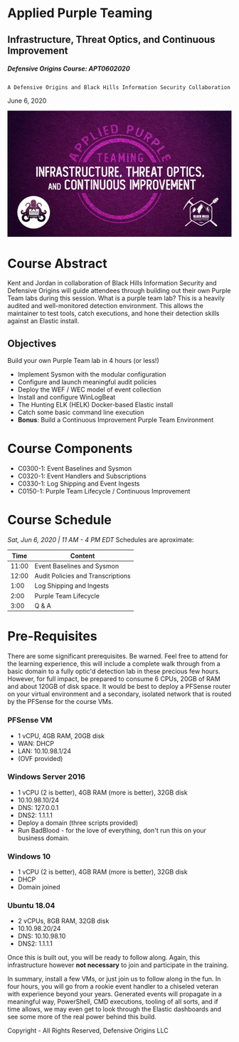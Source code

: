# Applied Purple Teaming 
## Infrastructure, Threat Optics, and Continuous Improvement
##### Defensive Origins Course: APT0602020
`A Defensive Origins and Black Hills Information Security Collaboration`

June 6, 2020

![](https://github.com/DefensiveOrigins/dolib-images/raw/master/doc/images/APT06202001/EZRMAZUXYAAj-JD.jpg)

<div style='page-break-after: always'></div>

[//]: # (TOC Begin)

[//]: # (TOC End)

# Course Abstract
Kent and Jordan in collaboration of Black Hills Information Security and Defensive Origins will guide attendees through building out their own Purple Team labs during this session. What is a purple team lab? This is a heavily audited and well-monitored detection environment. This allows the maintainer to test tools, catch executions, and hone their detection skills against an Elastic install.

## Objectives
Build your own Purple Team lab in 4 hours (or less!)
* Implement Sysmon with the modular configuration
* Configure and launch meaningful audit policies
* Deploy the WEF / WEC model of event collection
* Install and configure WinLogBeat
* The Hunting ELK (HELK) Docker-based Elastic install
* Catch some basic command line execution
* **Bonus**: Build a Continuous Improvement Purple Team Environment


# Course Components
* C0300-1: Event Baselines and Sysmon
* C0320-1: Event Handlers and Subscriptions
* C0330-1: Log Shipping and Event Ingests
* C0150-1: Purple Team Lifecycle / Continuous Improvement


# Course Schedule
*Sat, Jun 6, 2020 | 11 AM - 4 PM EDT*
Schedules are aproximate:

| Time  | Content  |
|-------|----------|
| 11:00 | Event Baselines and Sysmon |
| 12:00 | Audit Policies and Transcriptions |
| 1:00 | Log Shipping and Ingests
| 2:00 | Purple Team Lifecycle | 
| 3:00 | Q & A | 

# Pre-Requisites

There are some significant prerequisites. Be warned. Feel free to attend for the learning experience, this will include a complete walk through from a basic domain to a fully optic'd detection lab in these precious few hours. However, for full impact, be prepared to consume 6 CPUs, 20GB of RAM and about 120GB of disk space. It would be best to deploy a PFSense router on your virtual environment and a secondary, isolated network that is routed by the PFSense for the course VMs.

### PFSense VM
* 1 vCPU, 4GB RAM, 20GB disk
* WAN: DHCP
* LAN: 10.10.98.1/24
* (OVF provided)


### Windows Server 2016
* 1 vCPU (2 is better), 4GB RAM (more is better), 32GB disk
* 10.10.98.10/24
* DNS: 127.0.0.1
* DNS2: 1.1.1.1
* Deploy a domain (three scripts provided)
* Run BadBlood - for the love of everything, don't run this on your business domain.


### Windows 10
* 1 vCPU (2 is better), 4GB RAM (more is better), 32GB disk
* DHCP
* Domain joined


### Ubuntu 18.04
* 2 vCPUs, 8GB RAM, 32GB disk
* 10.10.98.20/24
* DNS: 10.10.98.10
* DNS2: 1.1.1.1


Once this is built out, you will be ready to follow along. Again, this infrastructure however **not necessary** to join and participate in the training.

In summary, install a few VMs, or just join us to follow along in the fun. In four hours, you will go from a rookie event handler to a chiseled veteran with experience beyond your years. Generated events will propagate in a meaningful way, PowerShell, CMD executions, tooling of all sorts, and if time allows, we may even get to look through the Elastic dashboards and see some more of the real power behind this build.

Copyright - All Rights Reserved, Defensive Origins LLC


